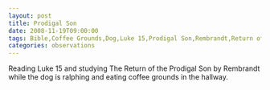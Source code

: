 ```yaml
---
layout: post
title: Prodigal Son
date: 2008-11-19T09:00:00
tags: Bible,Coffee Grounds,Dog,Luke 15,Prodigal Son,Rembrandt,Return of the Prodigal Son
categories: observations
---
```


Reading Luke 15 and studying The Return of the Prodigal Son by Rembrandt while
the dog is ralphing and eating coffee grounds in the hallway.





